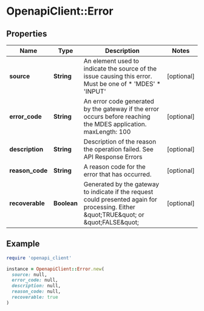 # OpenapiClient::Error

## Properties

| Name | Type | Description | Notes |
| ---- | ---- | ----------- | ----- |
| **source** | **String** | An element used to indicate the source of the issue causing this error. Must be one of  * &#39;MDES&#39;  * &#39;INPUT&#39;  | [optional] |
| **error_code** | **String** | An error code generated by the gateway if the error occurs before reaching the MDES application. maxLength: 100  | [optional] |
| **description** | **String** | Description of the reason the operation failed. See API Response Errors  | [optional] |
| **reason_code** | **String** | A reason code for the error that has occurred.  | [optional] |
| **recoverable** | **Boolean** | Generated by the gateway to indicate if the request could presented again for processing. Either \&quot;TRUE\&quot; or \&quot;FALSE\&quot;  | [optional] |

## Example

```ruby
require 'openapi_client'

instance = OpenapiClient::Error.new(
  source: null,
  error_code: null,
  description: null,
  reason_code: null,
  recoverable: true
)
```

